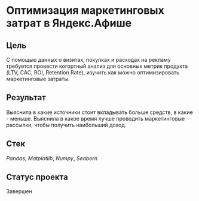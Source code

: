 # Оптимизация маркетинговых затрат в Яндекс.Афише


## Цель

С помощью данных о визитах, покупках и расходах на рекламу требуется провести когортный анализ
для основных метрик продукта (LTV, CAC, ROI, Retention Rate), изучить как можно оптимизировать
маркетинговые затраты.

## Результат

Выяснила в какие источники стоит вкладывать больше средств, в какие - меньше. Выяснила в какое время лучше проводить маркетинговые рассылки, чтобы получить наибольший доход.

## Стек

*Pandas*, *Matplotlib*, *Numpy*, *Seaborn*

## Статус проекта

Завершен

